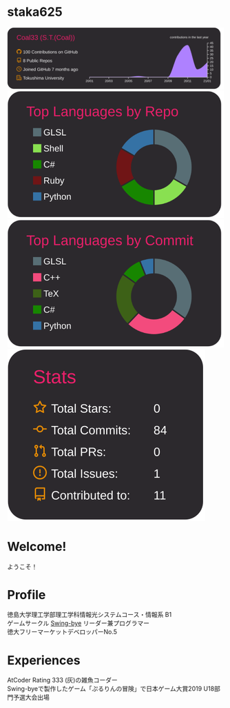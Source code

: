 # staka625

[![](https://raw.githubusercontent.com/Coal33/Coal33/main/profile-summary-card-output/monokai/0-profile-details.svg)](https://github.com/vn7n24fzkq/github-profile-summary-cards)
[![](https://raw.githubusercontent.com/Coal33/Coal33/main/profile-summary-card-output/monokai/1-repos-per-language.svg)](https://github.com/vn7n24fzkq/github-profile-summary-cards)
[![](https://raw.githubusercontent.com/Coal33/Coal33/main/profile-summary-card-output/monokai/2-most-commit-language.svg)](https://github.com/vn7n24fzkq/github-profile-summary-cards)
[![](https://raw.githubusercontent.com/Coal33/Coal33/main/profile-summary-card-output/monokai/3-stats.svg)](https://github.com/vn7n24fzkq/github-profile-summary-cards)

# Welcome!
ようこそ！

# Profile
徳島大学理工学部理工学科情報光システムコース・情報系 B1  
ゲームサークル [Swing-bye](http://swingbye27.starfree.jp) リーダー兼プログラマー  
徳大フリーマーケットデベロッパーNo.5

# Experiences
AtCoder Rating 333 (灰)の雑魚コーダー  
Swing-byeで製作したゲーム「ぷるりんの冒険」で日本ゲーム大賞2019 U18部門予選大会出場
